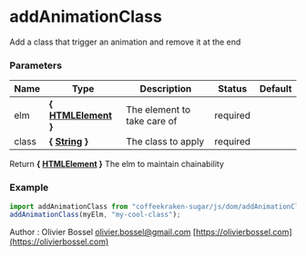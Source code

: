 # addAnimationClass

Add a class that trigger an animation and remove it at the end

### Parameters

| Name  | Type                                                                                                   | Description                 | Status   | Default |
| ----- | ------------------------------------------------------------------------------------------------------ | --------------------------- | -------- | ------- |
| elm   | **{ [HTMLElement](https://developer.mozilla.org/fr/docs/Web/API/HTMLElement) }**                       | The element to take care of | required |
| class | **{ [String](https://developer.mozilla.org/fr/docs/Web/JavaScript/Reference/Objets_globaux/String) }** | The class to apply          | required |

Return **{ [HTMLElement](https://developer.mozilla.org/fr/docs/Web/API/HTMLElement) }** The elm to maintain chainability

### Example

```js
import addAnimationClass from "coffeekraken-sugar/js/dom/addAnimationClass";
addAnimationClass(myElm, "my-cool-class");
```

Author : Olivier Bossel [olivier.bossel@gmail.com](mailto:olivier.bossel@gmail.com) [https://olivierbossel.com](https://olivierbossel.com)
